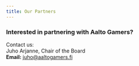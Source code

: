 ```yaml
---
title: Our Partners
---
```


### Interested in partnering with Aalto Gamers?

Contact us:  
Juho Arjanne, Chair of the Board  
**Email:** juho@aaltogamers.fi

